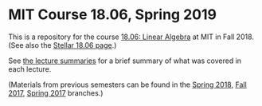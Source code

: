 # MIT Course 18.06, Spring 2019 

This is a repository for the course [18.06: Linear Algebra](http://web.mit.edu/18.06) at MIT in Fall 2018.
(See also the [Stellar 18.06 page](https://stellar.mit.edu/S/course/18/fa18/18.06/index.html).)

See [the lecture summaries](summaries.md) for a brief summary of what was covered in each lecture.

(Materials from previous semesters can be found in the [Spring 2018](https://github.com/stevengj/1806/tree/spring18), [Fall 2017](https://github.com/stevengj/1806/tree/fall17), [Spring 2017](https://github.com/stevengj/1806/tree/spring17) branches.)

